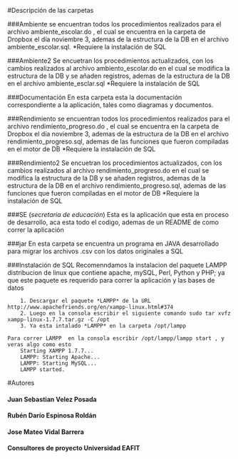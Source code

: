 #Descripción de las carpetas

###Ambiente
    se encuentran todos los procedimientos realizados para el archivo
    ambiente_escolar.do , el cual se encuentra en la carpeta de Dropbox
    el día noviembre 3, ademas de la estructura de la DB en el archivo
    ambiente_escolar.sql.
    *Requiere la instalación de SQL


###Ambiente2
    Se encuetran los procedimientos actualizados, con los cambios realizados
    al archivo ambiento_escolar.do  en el cual se modifica la estructura de
    la DB y se añaden registros, ademas de la estructura de la DB en el
    archivo ambiente_esclar.sql
    *Requiere la instalación de SQL

###Documentación
    En esta carpeta esta la documentación correspondiente a la aplicación,
    tales como diagramas  y documentos.

###Rendimiento
    se encuentran todos los procedimientos realizados para el archivo
    rendimiento_progreso.do , el cual se encuentra en la carpeta de
    Dropbox el día noviembre 3, ademas de la estructura de la DB en el
    archivo rendimiento_progreso.sql, ademas de las funciones que fueron compiladas
    en el motor de DB
    *Requiere la instalación de SQL

###Rendimiento2
    Se encuetran los procedimientos actualizados, con los cambios realizados
    al archivo rendimiento_progreso.do  en el cual se modifica la estructura
    de la DB y se añaden registros, ademas de la estructura de la DB en el
    archivo rendimiento_progreso.sql, ademas de las funciones que fueron compiladas
    en el motor de DB
    *Requiere la instalación de SQL


###SE (*secretaria de educación*)
    Esta es la aplicación que esta en proceso de desarrollo, aca esta
    todo el codigo, ademas de un README de como correr la aplicación

###jar
    En esta carpeta se encuentra un programa en JAVA desarrollado para migrar
    los archivos .csv con los datos originales a SQL


###Instalación de SQL
    Recomenndamos la instalacion del paquete LAMPP  distribucion de linux que
    contiene apache, mySQL, Perl, Python y PHP; ya que este paquete es requerido
    para correr la aplicación y las bases de datos

        1. Descargar el paquete *LAMPP* de la URL http://www.apachefriends.org/en/xampp-linux.html#374
        2. Luego en la consola escribir el siguiente comando sudo tar xvfz xampp-linux-1.7.7.tar.gz -C /opt
        3. Ya esta intalado *LAMPP* en la carpeta /opt/lampp

    Para correr LAMPP  en la consola escribir /opt/lampp/lampp start , y veras algo como esto
        Starting XAMPP 1.7.7...
        LAMPP: Starting Apache...
        LAMPP: Starting MySQL...
        LAMPP started.



#Autores

#### Juan Sebastian Velez Posada

#### Rubén Darío Espinosa Roldán

#### Jose Mateo Vidal Barrera

#### Consultores de proyecto Universidad EAFIT
